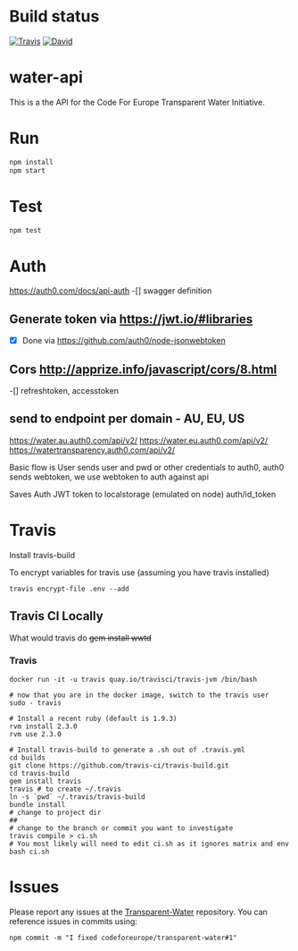 # Build status

[![Travis](https://api.travis-ci.org/codeforeurope/water-api.svg?branch=master)](https://travis-ci.org/codeforeurope/water-api)
[![David](https://david-dm.org/codeforeurope/water-api.svg)](https://david-dm.org/codeforeurope/water-api)

# water-api
This is a the API for the Code For Europe Transparent Water Initiative.

# Run

```bash
npm install
npm start
```
# Test

```bash
npm test
```


# Auth

https://auth0.com/docs/api-auth
-[] swagger definition

## Generate token via https://jwt.io/#libraries
-[x] Done via https://github.com/auth0/node-jsonwebtoken

## Cors http://apprize.info/javascript/cors/8.html
-[] refreshtoken, accesstoken

## send to endpoint per domain - AU, EU, US

https://water.au.auth0.com/api/v2/
https://water.eu.auth0.com/api/v2/
https://watertransparency.auth0.com/api/v2/

Basic flow is User sends user and pwd or other credentials to auth0, auth0 sends webtoken, we use webtoken to auth against api

Saves Auth JWT token to localstorage (emulated on node) auth/id_token

# Travis 
Install travis-build

To encrypt variables for travis use (assuming you have travis installed)
```shell 
travis encrypt-file .env --add
```

## Travis CI Locally
What would travis do <del>gem install wwtd</del>

### Travis
```shell
docker run -it -u travis quay.io/travisci/travis-jvm /bin/bash

# now that you are in the docker image, switch to the travis user
sudo - travis

# Install a recent ruby (default is 1.9.3)
rvm install 2.3.0
rvm use 2.3.0

# Install travis-build to generate a .sh out of .travis.yml
cd builds
git clone https://github.com/travis-ci/travis-build.git
cd travis-build
gem install travis
travis # to create ~/.travis
ln -s `pwd` ~/.travis/travis-build
bundle install
# change to project dir
##
# change to the branch or commit you want to investigate
travis compile > ci.sh
# You most likely will need to edit ci.sh as it ignores matrix and env
bash ci.sh
```

# Issues

Please report any issues at the [Transparent-Water](https://github.com/codeforeurope/Transparent-Water/issues) repository.
You can reference issues in commits using: 
```
npm commit -m "I fixed codeforeurope/transparent-water#1"
```
